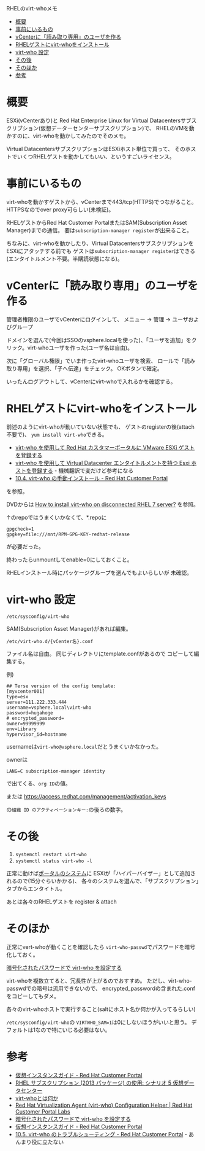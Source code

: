 RHELのvirt-whoメモ

- [概要](#%E6%A6%82%E8%A6%81)
- [事前にいるもの](#%E4%BA%8B%E5%89%8D%E3%81%AB%E3%81%84%E3%82%8B%E3%82%82%E3%81%AE)
- [vCenterに「読み取り専用」のユーザを作る](#vcenter%E3%81%AB%E8%AA%AD%E3%81%BF%E5%8F%96%E3%82%8A%E5%B0%82%E7%94%A8%E3%81%AE%E3%83%A6%E3%83%BC%E3%82%B6%E3%82%92%E4%BD%9C%E3%82%8B)
- [RHELゲストにvirt-whoをインストール](#rhel%E3%82%B2%E3%82%B9%E3%83%88%E3%81%ABvirt-who%E3%82%92%E3%82%A4%E3%83%B3%E3%82%B9%E3%83%88%E3%83%BC%E3%83%AB)
- [virt-who 設定](#virt-who-%E8%A8%AD%E5%AE%9A)
- [その後](#%E3%81%9D%E3%81%AE%E5%BE%8C)
- [そのほか](#%E3%81%9D%E3%81%AE%E3%81%BB%E3%81%8B)
- [参考](#%E5%8F%82%E8%80%83)

# 概要

ESXi(vCenterあり)と
Red Hat Enterprise Linux for Virtual Datacentersサブスクリプション(仮想データーセンターサブスクリプション)で、
RHELのVMを動かすのに、virt-whoを動かしてみたのでそのメモ。

Virtual DatacentersサブスクリプションはESXiホスト単位で買って、
そのホストでいくつRHELゲストを動かしてもいい、というすごいライセンス。

# 事前にいるもの

virt-whoを動かすゲストから、vCenterまで443/tcp(HTTPS)でつながること。HTTPSなのでover proxy可らしい(未検証)。

RHELゲストからRed Hat Customer PortalまたはSAM(Subscription Asset Manager)までの通信。
要は`subscription-manager register`が出来ること。

ちなみに、virt-whoを動かしたり、Virtual DatacentersサブスクリプションをESXiにアタッチする前でも
ゲストは`subscription-manager register`はできる(エンタイトルメント不要。半購読状態になる)。

# vCenterに「読み取り専用」のユーザを作る

管理者権限のユーザでvCenterにログインして、
メニュー -> 管理 -> ユーザおよびグループ

ドメインを選んで(今回はSSOのvsphere.localを使った)、「ユーザを追加」をクリック。virt-whoユーザを作った(ユーザ名は自由)。

次に「グローバル権限」でいま作ったvirt-whoユーザを検索、
ロールで「読み取り専用」を選択、「子へ伝達」をチェック。
OKボタンで確定。

いったんログアウトして、vCenterにvirt-whoで入れるかを確認する。

# RHELゲストにvirt-whoをインストール

前述のようにvirt-whoが動いていない状態でも、
ゲストのregisterの後(attach不要で)、
`yum install virt-who`できる。

- [virt-who を使用して Red Hat カスタマーポータルに VMware ESXi ゲストを登録する](https://access.redhat.com/ja/solutions/3032111)
- [virt-who を使用して Virtual Datacenter エンタイトルメントを持つ Esxi ホストを登録する](https://access.redhat.com/ja/solutions/2849291) - 機械翻訳で変だけど参考になる
- [10.4. virt-who の手動インストール - Red Hat Customer Portal](https://access.redhat.com/documentation/ja-jp/red_hat_enterprise_linux/7/html/virtualization_deployment_and_administration_guide/manual-install-virt-who)

を参照。

DVDからは
[How to install virt-who on disconnected RHEL 7 server?](https://access.redhat.com/solutions/1527923)
を参照。

↑のrepoではうまくいかなくて、\*.repoに

```
gpgcheck=1
gpgkey=file:///mnt/RPM-GPG-KEY-redhat-release
```

が必要だった。

終わったらunmountしてenable=0にしておくこと。

RHELインストール時にパッケージグループを選んでもよいらしいが
未確認。

# virt-who 設定

`/etc/sysconfig/virt-who`

SAM(Subscription Asset Manager)があれば編集。

`/etc/virt-who.d/{vCenter名}.conf`

ファイル名は自由。
同じディレクトリにtemplate.confがあるので
コピーして編集する。

例)

```
## Terse version of the config template:
[myvcenter001]
type=esx
server=111.222.333.444
username=vsphere.local\virt-who
password=hugahoge
# encrypted_password=
owner=99999999
env=Library
hypervisor_id=hostname
```

usernameは`virt-who@vsphere.local`だとうまくいかなかった。

ownerは

```
LANG=C subscription-manager identity
```

で出てくる、`org ID`の値。

または https://access.redhat.com/management/activation_keys

の`組織 ID のアクティベーションキー:`の後ろの数字。

# その後

1. `systemctl restart virt-who`
2. `systemctl status virt-who -l`

正常に動けば[ポータルのシステム](https://access.redhat.com/management/systems)に
ESXiが「ハイパーバイザー」として追加されるので(15分ぐらいかかる)、
各々のシステムを選んで、「サブスクリプション」タブからエンタイトル。

あとは各々のRHELゲストを register & attach

# そのほか

正常にvert-whoが動くことを確認したら
`virt-who-passwd`でパスワードを暗号化しておく。

[暗号化されたパスワードで virt-who を設定する](https://access.redhat.com/ja/solutions/2325761)

virt-whoを複数立てると、冗長性が上がるのでおすすめ。
ただし、virt-who-passwdでの暗号は流用できないので、
encrypted_passwordの含まれた.confをコピーしてもダメ。

各々のvirt-whoホストで実行すること(saltにホスト名か何かが入ってるらしい)

`/etc/sysconfig/virt-who`の
`VIRTWHO_SAM=1`は0にしないほうがいいと思う。
デフォルトは1なので特にいじる必要はない。

# 参考

- [仮想インスタンスガイド - Red Hat Customer Portal](https://access.redhat.com/documentation/ja-jp/red_hat_subscription_management/1/html/virtual_instances_guide/)
- [RHEL サブスクリプション (2013 パッケージ) の使用: シナリオ 5 仮想データセンター](https://access.redhat.com/ja/articles/1435793)
- [virt-whoとは何か](https://www.slideshare.net/moriwaka/virtwho)
- [Red Hat Virtualization Agent (virt-who) Configuration Helper | Red Hat Customer Portal Labs](https://access.redhat.com/labs/virtwhoconfig/)
- [暗号化されたパスワードで virt-who を設定する](https://access.redhat.com/ja/solutions/2325761)
- [仮想インスタンスガイド - Red Hat Customer Portal](https://access.redhat.com/documentation/ja-jp/red_hat_satellite/6.3/html/virtual_instances_guide/)
- [10.5. virt-who のトラブルシューティング - Red Hat Customer Portal](https://access.redhat.com/documentation/ja-jp/red_hat_enterprise_linux/7/html/virtualization_deployment_and_administration_guide/troubleshooting-virt-who) - あんまり役に立たない
